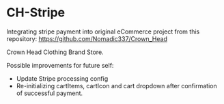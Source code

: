 # CH-Stripe
Integrating stripe payment into original eCommerce project from this repository: https://github.com/Nomadic337/Crown_Head

Crown Head Clothing Brand Store.

Possible improvements for future self:
* Update Stripe processing config
* Re-initializing cartItems, cartIcon and cart dropdown after confirmation of successful payment.
